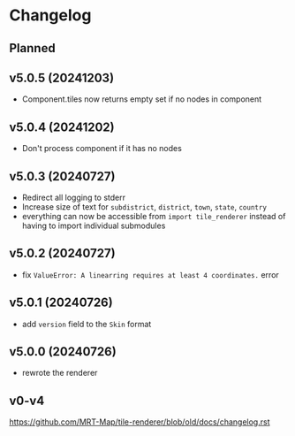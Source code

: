# Changelog

## Planned

## v5.0.5 (20241203)
* Component.tiles now returns empty set if no nodes in component

## v5.0.4 (20241202)
* Don't process component if it has no nodes

## v5.0.3 (20240727)
* Redirect all logging to stderr
* Increase size of text for `subdistrict`, `district`, `town`, `state`, `country`
* everything can now be accessible from `import tile_renderer` instead of having to import individual submodules

## v5.0.2 (20240727)
* fix `ValueError: A linearring requires at least 4 coordinates.` error

## v5.0.1 (20240726)
* add `version` field to the `Skin` format

## v5.0.0 (20240726)
* rewrote the renderer

## v0-v4
https://github.com/MRT-Map/tile-renderer/blob/old/docs/changelog.rst
